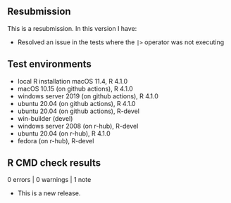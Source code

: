 ## Resubmission
This is a resubmission. In this version I have:

* Resolved an issue in the tests where the `|>` operator was not executing

## Test environments
* local R installation macOS 11.4, R 4.1.0
* macOS 10.15 (on github actions), R 4.1.0
* windows server 2019 (on github actions), R 4.1.0
* ubuntu 20.04 (on github actions), R 4.1.0
* ubuntu 20.04 (on github actions), R-devel
* win-builder (devel)
* windows server 2008 (on r-hub), R-devel
* ubuntu 20.04 (on r-hub), R 4.1.0
* fedora (on r-hub), R-devel

## R CMD check results

0 errors | 0 warnings | 1 note

* This is a new release.
